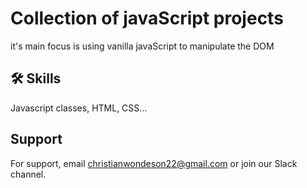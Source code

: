 
# Collection of javaScript projects

it's main focus is using vanilla javaScript to manipulate the DOM

## 🛠 Skills
Javascript classes, HTML, CSS...


## Support

For support, email christianwondeson22@gmail.com or join our Slack channel.

